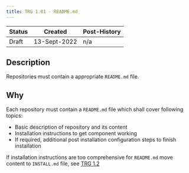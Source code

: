 ```yaml
---
title: TRG 1.01 - README.md
---
```


| Status | Created      | Post-History |
|--------|--------------|--------------|
| Draft  | 13-Sept-2022 | n/a          |

## Description

Repositories must contain a appropriate `README.md` file.

## Why

Each repository must contain a `README.md` file which shall cover following topics:

- Basic description of repository and its content
- Installation instructions to get component working
- If required, additional post installation configuration steps to finish installation

If installation instructions are too comprehensive for `README.md` move content to `INSTALL.md` file,
see [TRG 1.2](trg-1-2.md)
